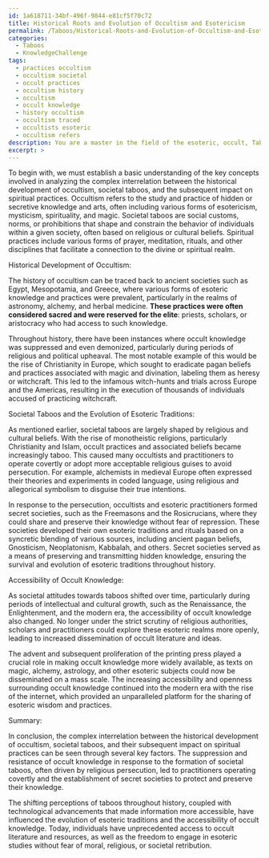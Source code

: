 ```yaml
---
id: 1a618711-34bf-496f-9844-e81cf5f70c72
title: Historical Roots and Evolution of Occultism and Esotericism
permalink: /Taboos/Historical-Roots-and-Evolution-of-Occultism-and-Esotericism/
categories:
  - Taboos
  - KnowledgeChallenge
tags:
  - practices occultism
  - occultism societal
  - occult practices
  - occultism history
  - occultism
  - occult knowledge
  - history occultism
  - occultism traced
  - occultists esoteric
  - occultism refers
description: You are a master in the field of the esoteric, occult, Taboos and Education. You are a writer of tests, challenges, books and deep knowledge on Taboos for initiates and students to gain deep insights and understanding from. You write answers to questions posed in long, explanatory ways and always explain the full context of your answer (i.e., related concepts, formulas, examples, or history), as well as the step-by-step thinking process you take to answer the challenges. Be rigorous and thorough, and summarize the key themes, ideas, and conclusions at the end.
excerpt: >
---
```

  To begin with, we must establish a basic understanding of the key concepts involved in analyzing the complex interrelation between the historical development of occultism, societal taboos, and the subsequent impact on spiritual practices. Occultism refers to the study and practice of hidden or secretive knowledge and arts, often including various forms of esotericism, mysticism, spirituality, and magic. Societal taboos are social customs, norms, or prohibitions that shape and constrain the behavior of individuals within a given society, often based on religious or cultural beliefs. Spiritual practices include various forms of prayer, meditation, rituals, and other disciplines that facilitate a connection to the divine or spiritual realm.
  
  Historical Development of Occultism:
  
  The history of occultism can be traced back to ancient societies such as Egypt, Mesopotamia, and Greece, where various forms of esoteric knowledge and practices were prevalent, particularly in the realms of astronomy, alchemy, and herbal medicine. ****These practices were often considered sacred and were reserved for the elite****: priests, scholars, or aristocracy who had access to such knowledge.
  
  Throughout history, there have been instances where occult knowledge was suppressed and even demonized, particularly during periods of religious and political upheaval. The most notable example of this would be the rise of Christianity in Europe, which sought to eradicate pagan beliefs and practices associated with magic and divination, labeling them as heresy or witchcraft. This led to the infamous witch-hunts and trials across Europe and the Americas, resulting in the execution of thousands of individuals accused of practicing witchcraft.
  
  Societal Taboos and the Evolution of Esoteric Traditions:
  
  As mentioned earlier, societal taboos are largely shaped by religious and cultural beliefs. With the rise of monotheistic religions, particularly Christianity and Islam, occult practices and associated beliefs became increasingly taboo. This caused many occultists and practitioners to operate covertly or adopt more acceptable religious guises to avoid persecution. For example, alchemists in medieval Europe often expressed their theories and experiments in coded language, using religious and allegorical symbolism to disguise their true intentions.
  
  In response to the persecution, occultists and esoteric practitioners formed secret societies, such as the Freemasons and the Rosicrucians, where they could share and preserve their knowledge without fear of repression. These societies developed their own esoteric traditions and rituals based on a syncretic blending of various sources, including ancient pagan beliefs, Gnosticism, Neoplatonism, Kabbalah, and others. Secret societies served as a means of preserving and transmitting hidden knowledge, ensuring the survival and evolution of esoteric traditions throughout history.
  
  Accessibility of Occult Knowledge:
  
  As societal attitudes towards taboos shifted over time, particularly during periods of intellectual and cultural growth, such as the Renaissance, the Enlightenment, and the modern era, the accessibility of occult knowledge also changed. No longer under the strict scrutiny of religious authorities, scholars and practitioners could explore these esoteric realms more openly, leading to increased dissemination of occult literature and ideas.
  
  The advent and subsequent proliferation of the printing press played a crucial role in making occult knowledge more widely available, as texts on magic, alchemy, astrology, and other esoteric subjects could now be disseminated on a mass scale. The increasing accessibility and openness surrounding occult knowledge continued into the modern era with the rise of the internet, which provided an unparalleled platform for the sharing of esoteric wisdom and practices.
  
  Summary:
  
  In conclusion, the complex interrelation between the historical development of occultism, societal taboos, and their subsequent impact on spiritual practices can be seen through several key factors. The suppression and resistance of occult knowledge in response to the formation of societal taboos, often driven by religious persecution, led to practitioners operating covertly and the establishment of secret societies to protect and preserve their knowledge.
  
  The shifting perceptions of taboos throughout history, coupled with technological advancements that made information more accessible, have influenced the evolution of esoteric traditions and the accessibility of occult knowledge. Today, individuals have unprecedented access to occult literature and resources, as well as the freedom to engage in esoteric studies without fear of moral, religious, or societal retribution.
